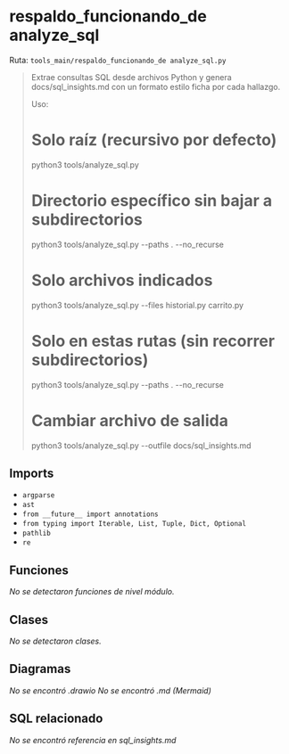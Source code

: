 # respaldo_funcionando_de analyze_sql
Ruta: `tools_main/respaldo_funcionando_de analyze_sql.py`

> Extrae consultas SQL desde archivos Python y genera docs/sql_insights.md
> con un formato estilo ficha por cada hallazgo.
> 
> Uso:
>   # Solo raíz (recursivo por defecto)
>   python3 tools/analyze_sql.py
> 
>  # Directorio específico sin bajar a subdirectorios
>   python3 tools/analyze_sql.py --paths . --no_recurse
> 
>   # Solo archivos indicados
>   python3 tools/analyze_sql.py --files historial.py carrito.py
> 
>   # Solo en estas rutas (sin recorrer subdirectorios)
>   python3 tools/analyze_sql.py --paths . --no_recurse
> 
>   # Cambiar archivo de salida
>   python3 tools/analyze_sql.py --outfile docs/sql_insights.md

## Imports
- `argparse`
- `ast`
- `from __future__ import annotations`
- `from typing import Iterable, List, Tuple, Dict, Optional`
- `pathlib`
- `re`

## Funciones
_No se detectaron funciones de nivel módulo._

## Clases
_No se detectaron clases._

## Diagramas
_No se encontró .drawio_
_No se encontró .md (Mermaid)_

## SQL relacionado
_No se encontró referencia en sql_insights.md_
